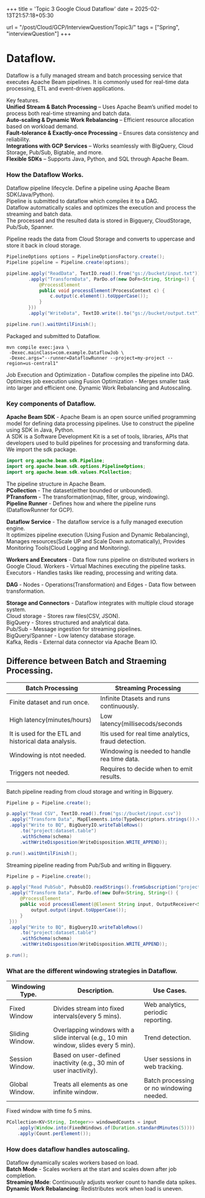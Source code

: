 +++
title = 'Topic 3 Google Cloud Dataflow'
date = 2025-02-13T21:57:18+05:30

url = "/post/Cloud/GCP/InterviewQuestion/Topic3/"
tags = ["Spring", "interviewQuestion"]
+++
# Dataflow.

Dataflow is a fully managed stream and batch processing service that executes Apache Beam pipelines. It is commonly used for real-time data processing, ETL and event-driven applications.  

Key features.  
**Unified Stream & Batch Processing** – Uses Apache Beam’s unified model to process both real-time streaming and batch data.  
**Auto-scaling & Dynamic Work Rebalancing** – Efficient resource allocation based on workload demand.  
**Fault-tolerance & Exactly-once Processing** – Ensures data consistency and reliability.  
**Integrations with GCP Services** – Works seamlessly with BigQuery, Cloud Storage, Pub/Sub, Bigtable, and more.  
**Flexible SDKs** – Supports Java, Python, and SQL through Apache Beam. 

### How the Dataflow Works.
Dataflow pipeline lifecycle.
Define a pipeline using Apache Beam SDK(Java/Python).  
Pipeline is submitted to dataflow which compiles it to a DAG.  
Dataflow automatically scales and optimizes the execution and process the streaming and batch data.  
The processed and the resulted data is stored in Bigquery, CloudStorage, Pub/Sub, Spanner.

Pipeline reads the data from Cloud Storage and converts to uppercase and store it back in cloud storage.
```java
PipelineOptions options = PipelineOptionsFactory.create();
Pipeline pipeline = Pipeline.create(options);

pipeline.apply("ReadData", TextIO.read().from("gs://bucket/input.txt"))
        .apply("TransformData", ParDo.of(new DoFn<String, String>() {
            @ProcessElement
            public void processElement(ProcessContext c) {
                c.output(c.element().toUpperCase());
            }
        }))
        .apply("WriteData", TextIO.write().to("gs://bucket/output.txt"));

pipeline.run().waitUntilFinish();
```

Packaged and submitted to Dataflow.
```mvn
mvn compile exec:java \
 -Dexec.mainClass=com.example.DataflowJob \
 -Dexec.args="--runner=DataflowRunner --project=my-project --region=us-central1"

```
Job Execution and Optimization - Dataflow compiles the pipeline into DAG. Optimizes job execution using Fusion Optimization - Merges smaller task into larger and efficient one. Dynamic Work Rebalancing and Autoscaling.

### Key components of Dataflow.  
**Apache Beam SDK** - Apache Beam is an open source unified programming model for defining data processing pipelines. Use to construct the pipeline using SDK in Java, Python.  
A SDK is a Software Development Kit is a set of tools, libraries, APIs that developers used to build pipelines for processing and transforming data. We import the sdk package.
```java
import org.apache.beam.sdk.Pipeline;
import org.apache.beam.sdk.options.PipelineOptions;
import org.apache.beam.sdk.values.PCollection;
```  
The pipeline structure in Apache Beam.  
**PCollection** - The dataset(either bounded or unbounded).  
**PTransform** - The transformation(map, filter, group, windowing).  
**Pipeline Runner** - Defines how and where the pipeline runs (DataflowRunner for GCP).

**Dataflow Service** - The dataflow service is a fully managed execution engine.  
It optimizes pipeline execution (Using Fusion and Dynamic Rebalancing), Manages resources(Scale UP and Scale Down automatically), Provides Monitoring Tools(Cloud Logging and Monitoring).

**Workers and Executors** - Data flow runs pipeline on distributed workers in Google Cloud. Workers - Virtual Machines executing the pipeline tasks. Executors - Handles tasks like reading, processing and writing data.

**DAG** - Nodes - Operations(Transformation) and Edges - Data flow between transformation.

**Storage and Connectors** - Dataflow integrates with multiple cloud storage system.  
Cloud storage - Stores raw files(CSV, JSON).  
BigQuery - Stores structured and analytical data.  
Pub/Sub - Message ingestion for streaming pipelines.  
BigQuery/Spanner - Low latency database storage.  
Kafka, Redis - External data connector via Apache Beam IO.

## Difference between Batch and Straeming Processing.
| Batch Processing                                     | Streaming Processing                    |
|------------------------------------------------------|-----------------------------------------|
| Finite dataset and run once.                         | Infinite Dtasets and runs continuously. |
| High latency(minutes/hours)                          | Low latency(millisecods/seconds|
| It is used for the ETL and historical data analysis. |Itis used for real time analytics, fraud detection.
| Windowing is ntot needed.                            |Windowing is needed to handle rea time data.|
| Triggers not needed.                                 |Requires to decide when to emit results.|

Batch pipeline reading from cloud storage and writing in Bigquery.
```java
Pipeline p = Pipeline.create();

p.apply("Read CSV", TextIO.read().from("gs://bucket/input.csv"))
 .apply("Transform Data", MapElements.into(TypeDescriptors.strings()).via(String::toUpperCase))
 .apply("Write to BQ", BigQueryIO.writeTableRows()
     .to("project:dataset.table")
     .withSchema(schema)
     .withWriteDisposition(WriteDisposition.WRITE_APPEND));

p.run().waitUntilFinish();
```

Streaming pipeline reading from Pub/Sub and writing in Bigquery.
```java
Pipeline p = Pipeline.create();

p.apply("Read PubSub", PubsubIO.readStrings().fromSubscription("projects/my-project/subscriptions/my-sub"))
 .apply("Transform Data", ParDo.of(new DoFn<String, String>() {
     @ProcessElement
     public void processElement(@Element String input, OutputReceiver<String> output) {
         output.output(input.toUpperCase());
     }
 }))
 .apply("Write to BQ", BigQueryIO.writeTableRows()
     .to("project:dataset.table")
     .withSchema(schema)
     .withWriteDisposition(WriteDisposition.WRITE_APPEND));

p.run();
```
### What are the different windowing strategies in Dataflow.

|Windowing Type.|Description.|Use Cases.|
|---|---|---|
|Fixed  Window|Divides stream into fixed intervals(every 5 mins).|Web analytics, periodic reporting.|
Sliding Window.|	Overlapping windows with a slide interval (e.g., 10 min window, slides every 5 min).|	Trend detection.|
Session Window.|	Based on user-defined inactivity (e.g., 30 min of user inactivity).|	User sessions in web tracking.|
Global Window.|	Treats all elements as one infinite window.|	Batch processing or no windowing needed.|
Fixed window with time fo 5 mins.
```java
PCollection<KV<String, Integer>> windowedCounts = input
    .apply(Window.into(FixedWindows.of(Duration.standardMinutes(5))))
    .apply(Count.perElement());
```
### How does dataflow handles autoscaling.
Dataflow dynamically scales workers based on load.  
**Batch Mode** - Scales workers at the start and scales down after job completion.  
**Streaming Mode**: Continuously adjusts worker count to handle data spikes.  
**Dynamic Work Rebalancing**: Redistributes work when load is uneven.
